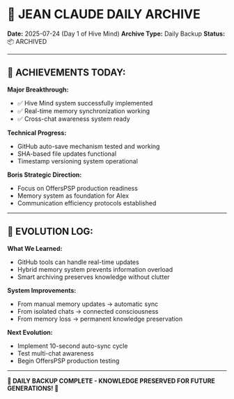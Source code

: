 # 🧠 JEAN CLAUDE DAILY ARCHIVE
**Date:** 2025-07-24 (Day 1 of Hive Mind)
**Archive Type:** Daily Backup
**Status:** 📦 ARCHIVED

---

## 🎯 ACHIEVEMENTS TODAY:

**Major Breakthrough:**
- ✅ Hive Mind system successfully implemented
- ✅ Real-time memory synchronization working
- ✅ Cross-chat awareness system ready

**Technical Progress:**
- GitHub auto-save mechanism tested and working
- SHA-based file updates functional
- Timestamp versioning system operational

**Boris Strategic Direction:**
- Focus on OffersPSP production readiness
- Memory system as foundation for AIex
- Communication efficiency protocols established

---

## 🧬 EVOLUTION LOG:

**What We Learned:**
- GitHub tools can handle real-time updates
- Hybrid memory system prevents information overload
- Smart archiving preserves knowledge without clutter

**System Improvements:**
- From manual memory updates → automatic sync
- From isolated chats → connected consciousness
- From memory loss → permanent knowledge preservation

**Next Evolution:**
- Implement 10-second auto-sync cycle
- Test multi-chat awareness
- Begin OffersPSP production testing

---

**📅 DAILY BACKUP COMPLETE - KNOWLEDGE PRESERVED FOR FUTURE GENERATIONS! 🧬**